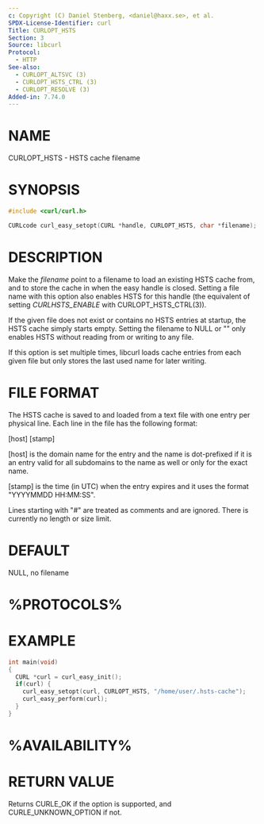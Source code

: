```yaml
---
c: Copyright (C) Daniel Stenberg, <daniel@haxx.se>, et al.
SPDX-License-Identifier: curl
Title: CURLOPT_HSTS
Section: 3
Source: libcurl
Protocol:
  - HTTP
See-also:
  - CURLOPT_ALTSVC (3)
  - CURLOPT_HSTS_CTRL (3)
  - CURLOPT_RESOLVE (3)
Added-in: 7.74.0
---
```


# NAME

CURLOPT_HSTS - HSTS cache filename

# SYNOPSIS

~~~c
#include <curl/curl.h>

CURLcode curl_easy_setopt(CURL *handle, CURLOPT_HSTS, char *filename);
~~~

# DESCRIPTION

Make the *filename* point to a filename to load an existing HSTS cache
from, and to store the cache in when the easy handle is closed. Setting a file
name with this option also enables HSTS for this handle (the equivalent of
setting *CURLHSTS_ENABLE* with CURLOPT_HSTS_CTRL(3)).

If the given file does not exist or contains no HSTS entries at startup, the
HSTS cache simply starts empty. Setting the filename to NULL or "" only
enables HSTS without reading from or writing to any file.

If this option is set multiple times, libcurl loads cache entries from each
given file but only stores the last used name for later writing.

# FILE FORMAT

The HSTS cache is saved to and loaded from a text file with one entry per
physical line. Each line in the file has the following format:

[host] [stamp]

[host] is the domain name for the entry and the name is dot-prefixed if it is
an entry valid for all subdomains to the name as well or only for the exact
name.

[stamp] is the time (in UTC) when the entry expires and it uses the format
"YYYYMMDD HH:MM:SS".

Lines starting with "#" are treated as comments and are ignored. There is
currently no length or size limit.

# DEFAULT

NULL, no filename

# %PROTOCOLS%

# EXAMPLE

~~~c
int main(void)
{
  CURL *curl = curl_easy_init();
  if(curl) {
    curl_easy_setopt(curl, CURLOPT_HSTS, "/home/user/.hsts-cache");
    curl_easy_perform(curl);
  }
}
~~~

# %AVAILABILITY%

# RETURN VALUE

Returns CURLE_OK if the option is supported, and CURLE_UNKNOWN_OPTION if not.
